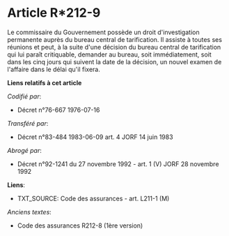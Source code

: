 # Article R*212-9

Le commissaire du Gouvernement possède un droit d'investigation permanente auprès du bureau central de tarification. Il
assiste à toutes ses réunions et peut, à la suite d'une décision du bureau central de tarification qui lui paraît
critiquable, demander au bureau, soit immédiatement, soit dans les cinq jours qui suivent la date de la décision, un nouvel
examen de l'affaire dans le délai qu'il fixera.

**Liens relatifs à cet article**

_Codifié par_:

  - Décret n°76-667 1976-07-16

_Transféré par_:

  - Décret n°83-484 1983-06-09 art. 4 JORF 14 juin 1983

_Abrogé par_:

  - Décret n°92-1241 du 27 novembre 1992 - art. 1 (V) JORF 28 novembre 1992

**Liens**:

  - TXT_SOURCE: Code des assurances - art. L211-1 (M)

_Anciens textes_:

  - Code des assurances R212-8 (1ère version)
